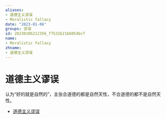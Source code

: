 ```yaml
---
aliases:
- 道德主义谬误
- Moralistic fallacy
date: "2023-01-06"
groups: 谬误
id: 20230106212356_f7531b21b6054bcf
name:
- Moralistic fallacy
zhname:
- 道德主义谬误
---
```


# 道德主义谬误

认为“好的就是自然的”，主张合道德的都是自然天性，不合道德的都不是自然天性。

* [道德主义谬误](https://zh.wikipedia.org/wiki/%E9%81%93%E5%BE%B7%E4%B8%BB%E7%BE%A9%E8%AC%AC%E8%AA%A4)
